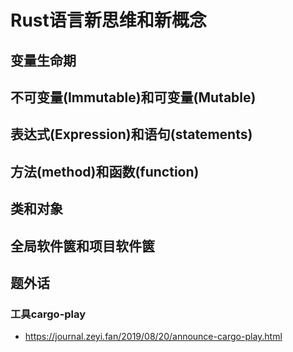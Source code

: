 # Rust语言新思维和新概念

## 变量生命期

## 不可变量(Immutable)和可变量(Mutable)

## 表达式(Expression)和语句(statements)

## 方法(method)和函数(function)

## 类和对象

## 全局软件篋和项目软件篋

## 题外话

### 工具cargo-play
- https://journal.zeyi.fan/2019/08/20/announce-cargo-play.html